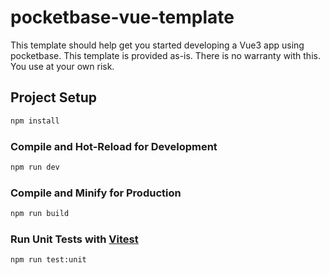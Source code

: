 # pocketbase-vue-template

This template should help get you started developing a Vue3 app using pocketbase. This template is provided as-is. There is no warranty with this. You use at your own risk.

## Project Setup

```sh
npm install
```

### Compile and Hot-Reload for Development

```sh
npm run dev
```

### Compile and Minify for Production

```sh
npm run build
```

### Run Unit Tests with [Vitest](https://vitest.dev/)

```sh
npm run test:unit
```
